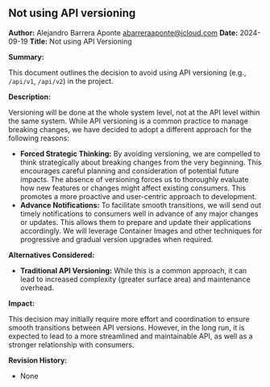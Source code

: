 ## Not using API versioning

**Author:** Alejandro Barrera Aponte <abarreraaponte@icloud.com>
**Date:** 2024-09-19
**Title:** Not using API Versioning

**Summary:**

This document outlines the decision to avoid using API versioning (e.g., `/api/v1`, `/api/v2`) in the project.

**Description:**

Versioning will be done at the whole system level, not at the API level within the same system.
While API versioning is a common practice to manage breaking changes, we have decided to adopt a different approach for the following reasons:

* **Forced Strategic Thinking:** By avoiding versioning, we are compelled to think strategically about breaking changes from the very beginning. This encourages careful planning and consideration of potential future impacts. The absence of versioning forces us to thoroughly evaluate how new features or changes might affect existing consumers. This promotes a more proactive and user-centric approach to development.
* **Advance Notifications:** To facilitate smooth transitions, we will send out timely notifications to consumers well in advance of any major changes or updates. This allows them to prepare and update their applications accordingly. We will leverage Container Images and other techniques for progressive and gradual version upgrades when required.

**Alternatives Considered:**

* **Traditional API Versioning:** While this is a common approach, it can lead to increased complexity (greater surface area) and maintenance overhead.

**Impact:**

This decision may initially require more effort and coordination to ensure smooth transitions between API versions. However, in the long run, it is expected to lead to a more streamlined and maintainable API, as well as a stronger relationship with consumers.

**Revision History:**

* None